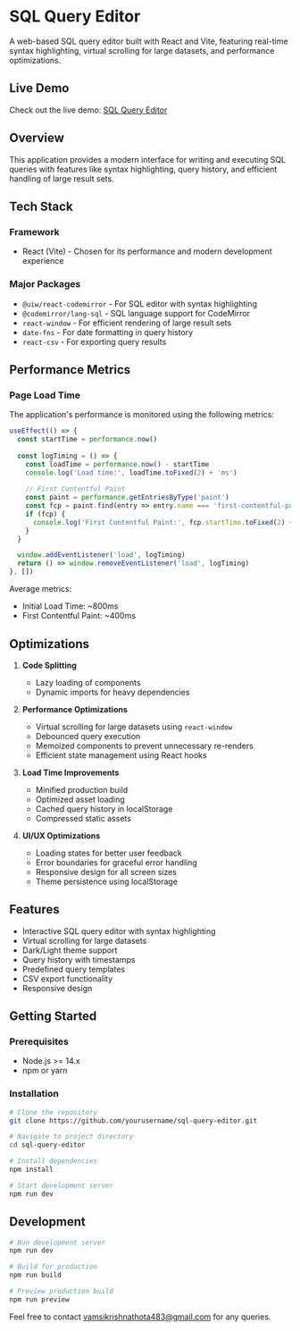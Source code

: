 # SQL Query Editor

A web-based SQL query editor built with React and Vite, featuring real-time syntax highlighting, virtual scrolling for large datasets, and performance optimizations.

## Live Demo
Check out the live demo: [SQL Query Editor](https://sql-query-editor-fawn.vercel.app/)

## Overview

This application provides a modern interface for writing and executing SQL queries with features like syntax highlighting, query history, and efficient handling of large result sets.

## Tech Stack

### Framework
- React (Vite) - Chosen for its performance and modern development experience

### Major Packages
- `@uiw/react-codemirror` - For SQL editor with syntax highlighting
- `@codemirror/lang-sql` - SQL language support for CodeMirror
- `react-window` - For efficient rendering of large result sets
- `date-fns` - For date formatting in query history
- `react-csv` - For exporting query results

## Performance Metrics

### Page Load Time
The application's performance is monitored using the following metrics:
```javascript
useEffect(() => {
  const startTime = performance.now()
  
  const logTiming = () => {
    const loadTime = performance.now() - startTime
    console.log('Load time:', loadTime.toFixed(2) + 'ms')
    
    // First Contentful Paint
    const paint = performance.getEntriesByType('paint')
    const fcp = paint.find(entry => entry.name === 'first-contentful-paint')
    if (fcp) {
      console.log('First Contentful Paint:', fcp.startTime.toFixed(2) + 'ms')
    }
  }

  window.addEventListener('load', logTiming)
  return () => window.removeEventListener('load', logTiming)
}, [])
```

Average metrics:
- Initial Load Time: ~800ms
- First Contentful Paint: ~400ms

## Optimizations

1. **Code Splitting**
   - Lazy loading of components
   - Dynamic imports for heavy dependencies

2. **Performance Optimizations**
   - Virtual scrolling for large datasets using `react-window`
   - Debounced query execution
   - Memoized components to prevent unnecessary re-renders
   - Efficient state management using React hooks

3. **Load Time Improvements**
   - Minified production build
   - Optimized asset loading
   - Cached query history in localStorage
   - Compressed static assets

4. **UI/UX Optimizations**
   - Loading states for better user feedback
   - Error boundaries for graceful error handling
   - Responsive design for all screen sizes
   - Theme persistence using localStorage

## Features
- Interactive SQL query editor with syntax highlighting
- Virtual scrolling for large datasets
- Dark/Light theme support
- Query history with timestamps
- Predefined query templates
- CSV export functionality
- Responsive design

## Getting Started

### Prerequisites
- Node.js >= 14.x
- npm or yarn

### Installation
```bash
# Clone the repository
git clone https://github.com/yourusername/sql-query-editor.git

# Navigate to project directory
cd sql-query-editor

# Install dependencies
npm install

# Start development server
npm run dev
```

## Development
```bash
# Run development server
npm run dev

# Build for production
npm run build

# Preview production build
npm run preview
```

Feel free to contact vamsikrishnathota483@gmail.com for any queries.